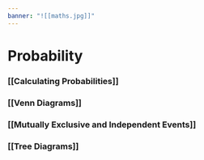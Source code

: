 ```yaml
---
banner: "![[maths.jpg]]"
---
```

# Probability 

### [[Calculating Probabilities]]

### [[Venn Diagrams]]

### [[Mutually Exclusive and Independent Events]]

### [[Tree Diagrams]]

